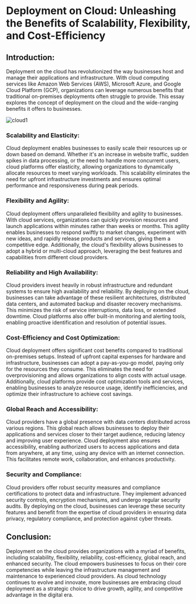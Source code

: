 # Deployment on Cloud: Unleashing the Benefits of Scalability, Flexibility, and Cost-Efficiency

## Introduction:
Deployment on the cloud has revolutionized the way businesses host and manage their applications and infrastructure. With cloud computing services like Amazon Web Services (AWS), Microsoft Azure, and Google Cloud Platform (GCP), organizations can leverage numerous benefits that traditional on-premises deployments often struggle to provide. This essay explores the concept of deployment on the cloud and the wide-ranging benefits it offers to businesses.

![cloud1](https://github.com/Abla-horchi862/Deployment_Article/assets/61522624/be383183-0658-495d-9df2-e53fafec7fef)


### Scalability and Elasticity:
Cloud deployment enables businesses to easily scale their resources up or down based on demand. Whether it's an increase in website traffic, sudden spikes in data processing, or the need to handle more concurrent users, cloud platforms offer elasticity, allowing organizations to dynamically allocate resources to meet varying workloads. This scalability eliminates the need for upfront infrastructure investments and ensures optimal performance and responsiveness during peak periods.

### Flexibility and Agility:
Cloud deployment offers unparalleled flexibility and agility to businesses. With cloud services, organizations can quickly provision resources and launch applications within minutes rather than weeks or months. This agility enables businesses to respond swiftly to market changes, experiment with new ideas, and rapidly release products and services, giving them a competitive edge. Additionally, the cloud's flexibility allows businesses to adopt a hybrid or multi-cloud approach, leveraging the best features and capabilities from different cloud providers.

### Reliability and High Availability:
Cloud providers invest heavily in robust infrastructure and redundant systems to ensure high availability and reliability. By deploying on the cloud, businesses can take advantage of these resilient architectures, distributed data centers, and automated backup and disaster recovery mechanisms. This minimizes the risk of service interruptions, data loss, or extended downtime. Cloud platforms also offer built-in monitoring and alerting tools, enabling proactive identification and resolution of potential issues.

### Cost-Efficiency and Cost Optimization:
Cloud deployment offers significant cost benefits compared to traditional on-premises setups. Instead of upfront capital expenses for hardware and infrastructure, businesses can adopt a pay-as-you-go model, paying only for the resources they consume. This eliminates the need for overprovisioning and allows organizations to align costs with actual usage. Additionally, cloud platforms provide cost optimization tools and services, enabling businesses to analyze resource usage, identify inefficiencies, and optimize their infrastructure to achieve cost savings.

### Global Reach and Accessibility:
Cloud providers have a global presence with data centers distributed across various regions. This global reach allows businesses to deploy their applications and services closer to their target audience, reducing latency and improving user experience. Cloud deployment also ensures accessibility, enabling authorized users to access applications and data from anywhere, at any time, using any device with an internet connection. This facilitates remote work, collaboration, and enhances productivity.

### Security and Compliance:
Cloud providers offer robust security measures and compliance certifications to protect data and infrastructure. They implement advanced security controls, encryption mechanisms, and undergo regular security audits. By deploying on the cloud, businesses can leverage these security features and benefit from the expertise of cloud providers in ensuring data privacy, regulatory compliance, and protection against cyber threats.

## Conclusion:
Deployment on the cloud provides organizations with a myriad of benefits, including scalability, flexibility, reliability, cost-efficiency, global reach, and enhanced security. The cloud empowers businesses to focus on their core competencies while leaving the infrastructure management and maintenance to experienced cloud providers. As cloud technology continues to evolve and innovate, more businesses are embracing cloud deployment as a strategic choice to drive growth, agility, and competitive advantage in the digital era.
